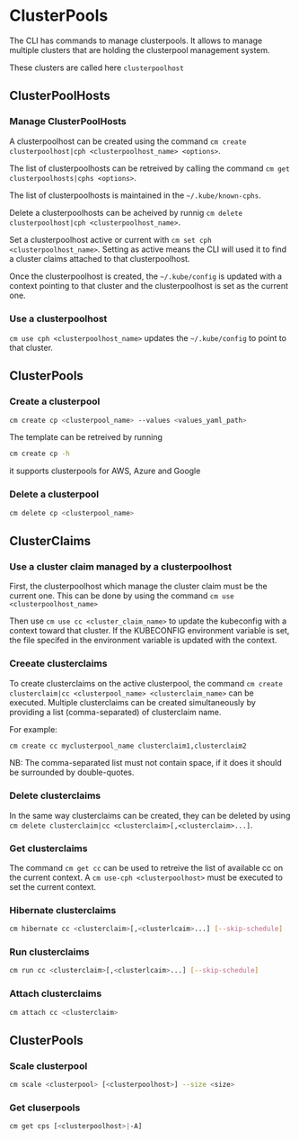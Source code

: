 [comment]: # ( Copyright Contributors to the Open Cluster Management project )

# ClusterPools

The CLI has commands to manage clusterpools. It allows to manage multiple clusters that are holding the clusterpool management system. 

These clusters are called here `clusterpoolhost`

## ClusterPoolHosts
### Manage ClusterPoolHosts

A clusterpoolhost can be created using the command `cm create clusterpoolhost|cph <clusterpoolhost_name> <options>`. 

The list of clusterpoolhosts can be retreived by calling the command `cm get clusterpoolhosts|cphs <options>`.

The list of clusterpoolhosts is maintained in the `~/.kube/known-cphs`.

Delete a clusterpoolhosts can be acheived by runnig `cm delete clusterpoolhost|cph <clusterpoolhost_name>`.

Set a clusterpoolhost active or current with `cm set cph <clusterpoolhost_name>`. Setting as active means the CLI will used it to find a cluster claims attached to that clusterpoolhost.

Once the clusterpoolhost is created, the `~/.kube/config` is updated with a context pointing to that cluster and the clusterpoolhost is set as the current one.

### Use a clusterpoolhost

`cm use cph <clusterpoolhost_name>` updates the `~/.kube/config` to point to that cluster.

## ClusterPools

### Create a clusterpool

```bash
cm create cp <clusterpool_name> --values <values_yaml_path>
```

The template can be retreived by running 

```bash
cm create cp -h
```

it supports clusterpools for AWS, Azure and Google

### Delete a clusterpool

```bash
cm delete cp <clusterpool_name>
```

## ClusterClaims
### Use a cluster claim managed by a clusterpoolhost

First, the clusterpoolhost which manage the cluster claim must be the current one. This can be done by using the command `cm use <clusterpoolhost_name>`

Then use `cm use cc <cluster_claim_name>` to update the kubeconfig with a context toward that cluster. If the KUBECONFIG environment variable is set, the file specifed in the environment variable is updated with the context.

### Creeate clusterclaims

To create clusterclaims on the active clusterpool, the command `cm create clusterclaim|cc <clusterpool_name> <clusterclaim_name>` can be executed. Multiple clusterclaims can be created simultaneously by providing a list (comma-separated) of clusterclaim name.

For example:

```bash
cm create cc myclusterpool_name clusterclaim1,clusterclaim2
```

NB: The comma-separated list must not contain space, if it does it should be surrounded by double-quotes.

### Delete clusterclaims

In the same way clusterclaims can be created, they can be deleted by using `cm delete clusterclaim|cc <clusterclaim>[,<clusterclaim>...]`. 

### Get clusterclaims

The command `cm get cc` can be used to retreive the list of available cc on the current context. A `cm use-cph <clusterpoolhost>` must be executed to set the current context.

### Hibernate clusterclaims

```bash
cm hibernate cc <clusterclaim>[,<clusterlcaim>...] [--skip-schedule]
```

### Run clusterclaims

```bash
cm run cc <clusterclaim>[,<clusterlcaim>...] [--skip-schedule]
```

### Attach clusterclaims

```bash
cm attach cc <clusterclaim>
```

## ClusterPools
### Scale clusterpool

```bash
cm scale <clusterpool> [<clusterpoolhost>] --size <size>
```

### Get cluserpools

```bash
cm get cps [<clusterpoolhost>|-A]
```
